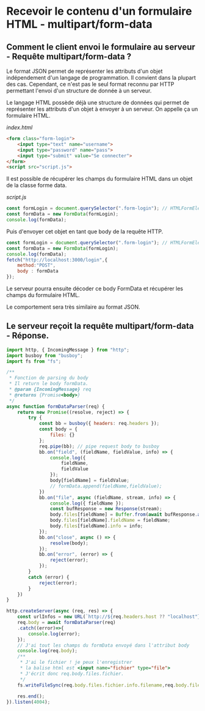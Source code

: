 # Recevoir le contenu d'un formulaire HTML - multipart/form-data


## Comment le client envoi le formulaire au serveur - Requête multipart/form-data ?
Le format JSON permet de représenter les attributs d'un objet indépendement d'un langage de programmation. Il convient dans la plupart des cas. Cependant, ce n'est pas le seul format reconnu par HTTP permettant l'envoi d'un structure de donnée à un serveur.

Le langage HTML possède déjà une structure de données qui permet de représenter les attributs d'un objet à envoyer à un serveur. On appelle ça un formulaire HTML. 

*index.html*
```html
<form class="form-login">
    <input type="text" name="username">
    <input type="password" name="pass">
    <input type="submit" value="Se connecter">
</form>
<script src="script.js">
```

Il est possible de récupérer les champs du formulaire HTML dans un objet de la classe forme data.

*script.js*
```js
const formLogin = document.querySelector(".form-login"); // HTMLFormElement ou null si la balise n'existe pas
const formData = new FormData(formLogin);
console.log(formData);
```

Puis d'envoyer cet objet en tant que body de la requête HTTP. 

```js
const formLogin = document.querySelector(".form-login"); // HTMLFormElement ou null si la balise n'existe pas
const formData = new FormData(formLogin);
console.log(formData);
fetch("http://localhost:3000/login",{
    method:"POST",
    body : formData
});
```

Le serveur pourra ensuite décoder ce body FormData et récupérer les champs du formulaire HTML.

Le comportement sera très similaire au format JSON.

## Le serveur reçoit la requête multipart/form-data - Réponse.


```js
import http, { IncomingMessage } from "http";
import busboy from "busboy";
import fs from "fs";

/**
 * Fonction de parsing du body
 * Il return le body formData.
 * @param {IncomingMessage} req 
 * @returns {Promise<body>}
 */
async function formDataParser(req) {
    return new Promise((resolve, reject) => {
        try {
            const bb = busboy({ headers: req.headers });
            const body = {
                files: {}
            };
            req.pipe(bb); // pipe request body to busboy    
            bb.on("field", (fieldName, fieldValue, info) => {
                console.log({
                    fieldName,
                    fieldValue
                });
                body[fieldName] = fieldValue;
                // formData.append(fieldName,fieldValue);
            })
            bb.on("file", async (fieldName, stream, info) => {
                console.log({ fieldName });
                const bufResponse = new Response(stream);
                body.files[fieldName] = Buffer.from(await bufResponse.arrayBuffer());
                body.files[fieldName].fieldName = fieldName;
                body.files[fieldName].info = info;
            });
            bb.on("close", async () => {
                resolve(body);
            });
            bb.on("error", (error) => {
                reject(error);
            });
        }
        catch (error) {
            reject(error);
        }
    })
}

http.createServer(async (req, res) => {
    const urlInfos = new URL(`http://${req.headers.host ?? "localhost"}${req.url ?? "/"}`);
    req.body = await formDataParser(req)
    .catch((error)=>{
        console.log(error);
    });
    // J'ai tout les champs du formData envoyé dans l'attribut body
    console.log(req.body);
    /**
     * J'ai le fichier ! je peux l'enregistrer
     * la balise html est <input name="fichier" type="file">
     * J'écrit donc req.body.files.fichier.
     */
    fs.writeFileSync(req.body.files.fichier.info.filename,req.body.files.fichier);
    
    res.end();
}).listen(4004);
```